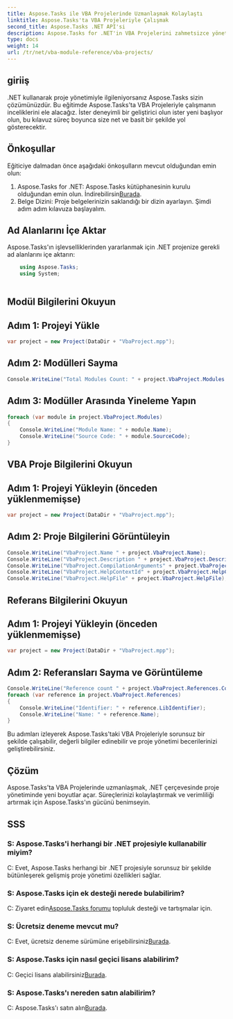 ```yaml
---
title: Aspose.Tasks ile VBA Projelerinde Uzmanlaşmak Kolaylaştı
linktitle: Aspose.Tasks'ta VBA Projeleriyle Çalışmak
second_title: Aspose.Tasks .NET API'si
description: Aspose.Tasks for .NET'in VBA Projelerini zahmetsizce yönetme gücünü keşfedin. Bu adım adım kılavuzla proje yönetimi yeteneklerinizi geliştirin.
type: docs
weight: 14
url: /tr/net/vba-module-reference/vba-projects/
---
```

## giriiş
.NET kullanarak proje yönetimiyle ilgileniyorsanız Aspose.Tasks sizin çözümünüzdür. Bu eğitimde Aspose.Tasks'ta VBA Projeleriyle çalışmanın inceliklerini ele alacağız. İster deneyimli bir geliştirici olun ister yeni başlıyor olun, bu kılavuz süreç boyunca size net ve basit bir şekilde yol gösterecektir.
## Önkoşullar
Eğiticiye dalmadan önce aşağıdaki önkoşulların mevcut olduğundan emin olun:
1.  Aspose.Tasks for .NET: Aspose.Tasks kütüphanesinin kurulu olduğundan emin olun. İndirebilirsin[Burada](https://releases.aspose.com/tasks/net/).
2. Belge Dizini: Proje belgelerinizin saklandığı bir dizin ayarlayın.
Şimdi adım adım kılavuza başlayalım.
## Ad Alanlarını İçe Aktar
Aspose.Tasks'ın işlevselliklerinden yararlanmak için .NET projenize gerekli ad alanlarını içe aktarın:
```csharp
    using Aspose.Tasks;
    using System;
    
```
## Modül Bilgilerini Okuyun
## Adım 1: Projeyi Yükle
```csharp
var project = new Project(DataDir + "VbaProject.mpp");
```
## Adım 2: Modülleri Sayma
```csharp
Console.WriteLine("Total Modules Count: " + project.VbaProject.Modules.Count);
```
## Adım 3: Modüller Arasında Yineleme Yapın
```csharp
foreach (var module in project.VbaProject.Modules)
{
    Console.WriteLine("Module Name: " + module.Name);
    Console.WriteLine("Source Code: " + module.SourceCode);
}
```
## VBA Proje Bilgilerini Okuyun
## Adım 1: Projeyi Yükleyin (önceden yüklenmemişse)
```csharp
var project = new Project(DataDir + "VbaProject.mpp");
```
## Adım 2: Proje Bilgilerini Görüntüleyin
```csharp
Console.WriteLine("VbaProject.Name " + project.VbaProject.Name);
Console.WriteLine("VbaProject.Description " + project.VbaProject.Description);
Console.WriteLine("VbaProject.CompilationArguments" + project.VbaProject.CompilationArguments);
Console.WriteLine("VbaProject.HelpContextId" + project.VbaProject.HelpContextId);
Console.WriteLine("VbaProject.HelpFile" + project.VbaProject.HelpFile);
```
## Referans Bilgilerini Okuyun
## Adım 1: Projeyi Yükleyin (önceden yüklenmemişse)
```csharp
var project = new Project(DataDir + "VbaProject.mpp");
```
## Adım 2: Referansları Sayma ve Görüntüleme
```csharp
Console.WriteLine("Reference count " + project.VbaProject.References.Count);
foreach (var reference in project.VbaProject.References)
{
    Console.WriteLine("Identifier: " + reference.LibIdentifier);
    Console.WriteLine("Name: " + reference.Name);
}
```
Bu adımları izleyerek Aspose.Tasks'taki VBA Projeleriyle sorunsuz bir şekilde çalışabilir, değerli bilgiler edinebilir ve proje yönetimi becerilerinizi geliştirebilirsiniz.
## Çözüm
Aspose.Tasks'ta VBA Projelerinde uzmanlaşmak, .NET çerçevesinde proje yönetiminde yeni boyutlar açar. Süreçlerinizi kolaylaştırmak ve verimliliği artırmak için Aspose.Tasks'ın gücünü benimseyin.
## SSS
### S: Aspose.Tasks'i herhangi bir .NET projesiyle kullanabilir miyim?
C: Evet, Aspose.Tasks herhangi bir .NET projesiyle sorunsuz bir şekilde bütünleşerek gelişmiş proje yönetimi özellikleri sağlar.
### S: Aspose.Tasks için ek desteği nerede bulabilirim?
 C: Ziyaret edin[Aspose.Tasks forumu](https://forum.aspose.com/c/tasks/15) topluluk desteği ve tartışmalar için.
### S: Ücretsiz deneme mevcut mu?
 C: Evet, ücretsiz deneme sürümüne erişebilirsiniz[Burada](https://releases.aspose.com/).
### S: Aspose.Tasks için nasıl geçici lisans alabilirim?
C: Geçici lisans alabilirsiniz[Burada](https://purchase.aspose.com/temporary-license/).
### S: Aspose.Tasks'ı nereden satın alabilirim?
 C: Aspose.Tasks'ı satın alın[Burada](https://purchase.aspose.com/buy).
